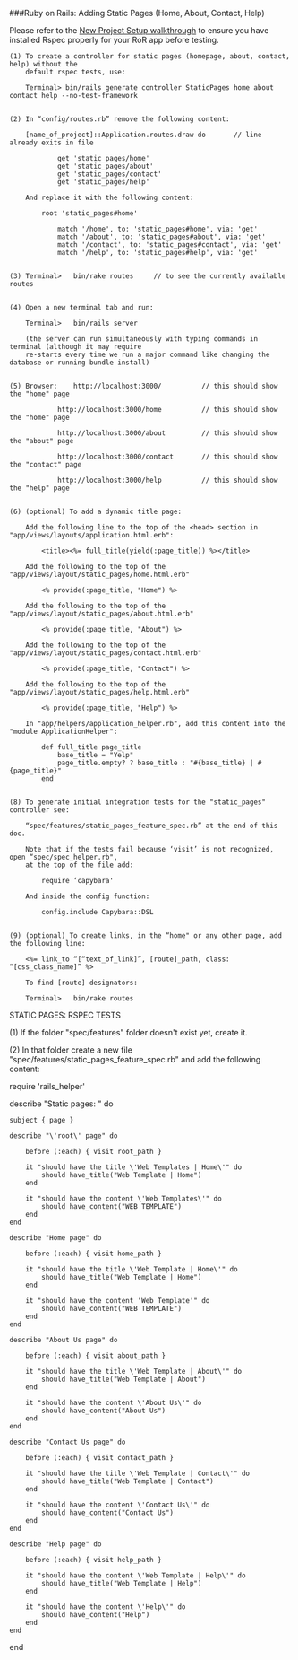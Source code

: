 
###Ruby on Rails: Adding Static Pages (Home, About, Contact, Help)


Please refer to the [New Project Setup walkthrough](https://github.com/nadavmatalon/great_book_of_walkthroughts/blob/master/walkthroughs/ror_new_project_setup_Nadav_and_Will.md) to ensure you have installed
Rspec properly for your RoR app before testing.


	(1)	To create a controller for static pages (homepage, about, contact, help) without the
		default rspec tests, use:

		Terminal> bin/rails generate controller StaticPages home about contact help --no-test-framework


	(2)	In “config/routes.rb” remove the following content:

		[name_of_project]::Application.routes.draw do		// line already exits in file

     			get 'static_pages/home'
      			get 'static_pages/about'
      			get 'static_pages/contact'
      			get 'static_pages/help'

		And replace it with the following content:

 			root 'static_pages#home'

		      	match '/home', to: 'static_pages#home', via: 'get'
      			match '/about', to: 'static_pages#about', via: 'get'
      			match '/contact', to: 'static_pages#contact', via: 'get'
      			match '/help', to: 'static_pages#help', via: 'get'


	(3)	Terminal>	bin/rake routes		// to see the currently available routes


	(4)	Open a new terminal tab and run:

		Terminal> 	bin/rails server

		(the server can run simultaneously with typing commands in terminal (although it may require 
		re-starts every time we run a major command like changing the database or running bundle install)


	(5)	Browser:	http://localhost:3000/			// this should show the "home" page

				http://localhost:3000/home			// this should show the "home" page

				http://localhost:3000/about			// this should show the "about" page

				http://localhost:3000/contact		// this should show the "contact" page

				http://localhost:3000/help			// this should show the "help" page


	(6)	(optional) To add a dynamic title page:

		Add the following line to the top of the <head> section in "app/views/layouts/application.html.erb":

			<title><%= full_title(yield(:page_title)) %></title>

		Add the following to the top of the "app/views/layout/static_pages/home.html.erb"

			<% provide(:page_title, "Home") %>

		Add the following to the top of the "app/views/layout/static_pages/about.html.erb"

			<% provide(:page_title, "About") %>

		Add the following to the top of the "app/views/layout/static_pages/contact.html.erb"

			<% provide(:page_title, "Contact") %>

		Add the following to the top of the "app/views/layout/static_pages/help.html.erb"

			<% provide(:page_title, "Help") %>

		In "app/helpers/application_helper.rb", add this content into the "module ApplicationHelper":

			def full_title page_title
				base_title = "Yelp"
				page_title.empty? ? base_title : "#{base_title} | #{page_title}"
			end


	(8)	To generate initial integration tests for the "static_pages" controller see: 

		“spec/features/static_pages_feature_spec.rb” at the end of this doc.

		Note that if the tests fail because ‘visit’ is not recognized, open “spec/spec_helper.rb",
		at the top of the file add:

			require ‘capybara' 

		And inside the config function:

			config.include Capybara::DSL
 

	(9)	(optional) To create links, in the “home" or any other page, add the following line:

 		<%= link_to “[“text_of_link]”, [route]_path, class: “[css_class_name]” %>

		To find [route] designators:

		Terminal>	bin/rake routes



STATIC PAGES: RSPEC TESTS

(1)		If the folder "spec/features" folder doesn't exist yet, create it.

(2)		In that folder create a new file "spec/features/static_pages_feature_spec.rb" and add the following content:

	
require 'rails_helper'

describe "Static pages: " do
	
	subject { page }

	describe "\'root\' page" do
		
		before (:each) { visit root_path }

		it "should have the title \'Web Templates | Home\'" do
			should have_title("Web Template | Home")
		end

		it "should have the content \'Web Templates\'" do
			should have_content("WEB TEMPLATE")
		end
	end

	describe "Home page" do
		
		before (:each) { visit home_path }

		it "should have the title \'Web Template | Home\'" do
			should have_title("Web Template | Home")
		end		

		it "should have the content 'Web Template'" do
			should have_content("WEB TEMPLATE")
		end		
	end

	describe "About Us page" do

		before (:each) { visit about_path }
		
		it "should have the title \'Web Template | About\'" do
			should have_title("Web Template | About")
		end

		it "should have the content \'About Us\'" do
			should have_content("About Us")
		end
	end

	describe "Contact Us page" do
	
		before (:each) { visit contact_path }

		it "should have the title \'Web Template | Contact\'" do
			should have_title("Web Template | Contact")
		end

		it "should have the content \'Contact Us\'" do
			should have_content("Contact Us")
		end
	end

	describe "Help page" do

		before (:each) { visit help_path }
		
		it "should have the content \'Web Template | Help\'" do
			should have_title("Web Template | Help")
		end

		it "should have the content \'Help\'" do
			should have_content("Help")
		end
	end
end

